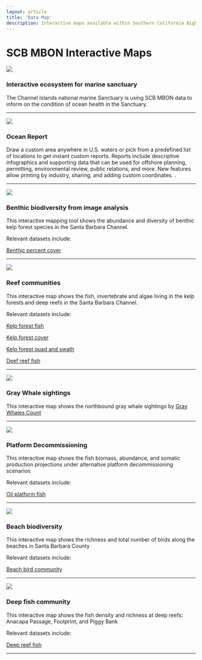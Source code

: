 ```yaml
---
layout: article
title: 'Data Map'
description: Interactive maps available within Southern California Bight.
---
```


<div class="row">
    <div class="col-md-7">
        <h1 class="page-header">SCB MBON Interactive Maps</h1>
    </div>
</div>

<div class="row">
    <div class="col-md-5">
        <div class="embed-responsive embed-responsive-16by9">
            <a href="cinms/" target="_blank">
                 <img class="img-thumbnail img-responsive img-center" src="{{site.url}}/img/maps/cinms.png">
            </a>
        </div>
    </div>
    <div class="col-md-7">
        <h3>Interactive ecosystem for marine sanctuary</h3>
        <p>The Channel Islands national marine Sanctuary is using SCB MBON data to inform on the condition of ocean health in the Sanctuary.</p>
    </div>
</div>

<hr>

<div class="row">
    <div class="col-md-5">
        <div class="embed-responsive embed-responsive-16by9">
            <a href="ocean_report/" target="_blank">
                 <img class="img-thumbnail img-responsive img-center" src="{{site.url}}/img/maps/img_ocean_report.png">
            </a>
        </div>
    </div>
    <div class="col-md-7">
        <h3>Ocean Report</h3>
        <p>Draw a custom area anywhere in U.S. waters or pick from a predefined list of locations to get instant custom reports. Reports include descriptive infographics and supporting data that can be used for offshore planning, permitting, environmental review, public relations, and more. New features allow printing by industry, sharing, and adding custom coordinates. .</p>
    </div>
</div>

<hr>

 <div class="row">
    <div class="col-md-5">
        <div class="embed-responsive embed-responsive-16by9">
            <a href="Imagery_BisQue/" target="_blank">
                 <img class="img-thumbnail img-responsive img-center" src="{{site.url}}/img/maps/benthic_imagery.jpg">
            </a>
        </div>
    </div>
    <div class="col-md-7">
        <h3>Benthic biodiversity from image analysis</h3>
        <p>This interactive mapping tool shows the abundance and diversity of benthic kelp forest species in the Santa Barbara Channel.</p>
        <p>Relevant datasets include: </p>
        <p><a href="https://portal.edirepository.org/nis/mapbrowse?scope=edi&identifier=484" target="_blank">Benthic percent cover</a></p>
    </div>
</div>

 <hr>

<div class="row">
    <div class="col-md-5">
        <div class="embed-responsive embed-responsive-16by9">
             <a href="reef_map/" target="_blank">
                <img class="img-thumbnnail img-responsive img-center" src="{{site.url}}/img/maps/newmap.png" >
            </a>
        </div>
    </div>
        <div class="col-md-7">
        <h3>Reef communities</h3>
        <p>This interactive map shows the fish, invertebrate and algae living in the kelp forests and deep reefs in the Santa Barbara Channel. </p>
        <p>Relevant datasets include: </p>
        <p><a href="https://portal.edirepository.org/nis/mapbrowse?scope=edi&identifier=5&revision=newest" target="_blank"> Kelp forest fish</a></p>
        <p><a href="https://portal.edirepository.org/nis/mapbrowse?scope=edi&identifier=3&revision=newest" target="_blank"> Kelp forest cover</a></p>
        <p><a href="https://portal.edirepository.org/nis/mapbrowse?scope=edi&identifier=6&revision=newest" target="_blank"> Kelp forest quad and swath</a></p>
        <p><a href="https://portal.edirepository.org/nis/mapbrowse?scope=edi&identifier=110&revision=newest" target="_blank"> Deef reef fish</a></p>
    </div>
</div>

<hr>

<div class="row">
    <div class="col-md-5">
        <div class="embed-responsive embed-responsive-16by9">
            <a href="marine_mammals/" target="_blank">
                 <img class="img-thumbnail img-responsive img-center" src="{{site.url}}/img/maps/graywhale.jpg">
            </a>
    </div>
</div>
    <div class="col-md-7">
        <h3>Gray Whale sightings</h3>
        <p>This interactive map shows the northbound gray whale sightings by <a href="http://www.graywhalescount.org/GWC/The_Count/The_Count.html"> Gray Whales Count</a></p>
    </div>
</div>

<hr>

<div class="row">
    <div class="col-md-5">
        <div class="embed-responsive embed-responsive-16by9">
            <a href="oil_platforms/" target="_blank">
                 <img class="img-thumbnail img-responsive img-center" src="{{site.url}}/img/maps/platform_decommission.jpg">
            </a>
    </div>
</div>
    <div class="col-md-7">
        <h3>Platform Decommissioning</h3>
        <p>This interactive map shows the fish biomass, abundance, and somatic production projections under alternative platform decommissioning scenarios </p>
        <p>Relevant datasets include: </p>
        <p><a href="https://portal.edirepository.org/nis/mapbrowse?scope=edi&identifier=111&revision=newest" target="_blank"> Oil platform fish</a></p>
    </div>
</div>

<hr>

<div class="row">
    <div class="col-md-5">
        <div class="embed-responsive embed-responsive-16by9">
            <a href="Beach_bird/" target="_blank">
                 <img class="img-thumbnail img-responsive img-center" src="{{site.url}}/img/maps/beach_bird.jpg">
            </a>
    </div>
</div>

<div class="col-md-7">
        <h3>Beach biodiversity</h3>
        <p>This interactive map shows the richness and total number of birds along the beaches in Santa Barbara County </p>
        <p>Relevant datasets include: </p>
        <p><a href="https://portal.edirepository.org/nis/mapbrowse?scope=knb-lter-sbc&identifier=51" target="_blank"> Beach bird community</a></p>
    </div>
</div>


<hr>

<div class="row">
    <div class="col-md-5">
        <div class="embed-responsive embed-responsive-16by9">
            <a href="deep_reef_fish/" target="_blank">
                 <img class="img-thumbnail img-responsive img-center" src="{{site.url}}/img/maps/deep_reef_fish.jpg">
            </a>
    </div>

</div>
    <div class="col-md-7">
        <h3>Deep fish community</h3>
        <p>This interactive map shows the fish density and richness at deep reefs: Anacapa Passage, Footprint, and Piggy Bank </p>
        <p>Relevant datasets include: </p>
        <p><a href="https://portal.edirepository.org/nis/mapbrowse?scope=edi&identifier=110" target="_blank"> Deep reef fish</a></p>
    </div>
</div>
 
 <hr>
 

 

<!--
   
    <h3 id="ASL">Biological surveys from deep and shallow reefs </h3>
<table>
    <tr>
    <td width="25%"> 
    <img class="img-thumbnnail img-responsive img-center" src="{{site.url}}/img/maps/newmap.png" alt="map">
    </td>
    <td>
<table class="dataset_descr"><tr><td class="ds_title">Santa Barbara Channel fish surveys at deep reefs: Footprint, Piggy Bank, Anacapa Passage</td>
            <td>
		<a href="https://portal.edirepository.org/nis/mapbrowse?scope=edi&identifier=110&revision=newest">dataset in repository</a></td></tr></table>
	<table class="dataset_descr"><tr><td class="ds_title">Santa Barbara Channel fish and invertebrate surveys at oil and gas platforms</td>
            <td>
		<a href="https://portal.edirepository.org/nis/mapbrowse?scope=edi&identifier=111&revision=newest">dataset in repository</a></td></tr></table>
	<table class="dataset_descr"><tr><td class="ds_title">Santa Barbara Channel fish surveys at shallow regions of oil and gas platforms (SCUBA)</td>
            <td>
		<a href="https://portal.edirepository.org/nis/mapbrowse?scope=edi&identifier=113&revision=newest">dataset in repository</a></td></tr></table>
	<table class="dataset_descr"><tr><td class="ds_title">Santa Barbara Channel fish surveys at shallow outcrops nearby the oil/gas platforms and served as a comparison of the organisms on the platforms</td>
            <td>
		<a href="https://portal.edirepository.org/nis/mapbrowse?scope=edi&identifier=112&revision=newest">dataset in repository</a></td></tr></table>
    </td>
   </tr>
</table>

    <h3 id="ASL">Gray whale sighting</h3>
<table>
    <tr>
    <td width="25%"><img class="img-thumbnail img-responsive img-center" src="{{site.url}}/img/data/datastages.png"></td>
    <td>
    <table class="dataset_descr"><tr><td class="ds_title">CALCOFI fish larvae at 66 standard stations, 1966 - ongoing</td>
            <td>
		<a href="https://portal.edirepository.org/nis/mapbrowse?scope=edi&identifier=109&revision=newest">dataset in repository</a></td></tr></table>
    </td>
   </tr>
</table>   

    <h3 id="ASL">Biological surveys from deep reefs and oil/gas platforms</h3>
<table>
    <tr>
    <td width="25%"><img class="img-thumbnail img-responsive img-center" src="{{site.url}}/img/All/Fish.jpg"></td>
    <td>
    <table class="dataset_descr">
     <h4>Biological surveys from deep reefs and oil/gas platforms</h4>
        <tr>
        <td class="ds_title">Santa Barbara Channel Marine BON: genomics study on 16S primer comparison</td>
    <td>
		<a href="https://portal.edirepository.org/nis/mapbrowse?scope=edi&identifier=114&revision=newest">dataset in repository</a></td></tr></table>
    </td>
   </tr>
</table>  
 end of group -->